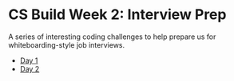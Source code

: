 # CS Build Week 2: Interview Prep

A series of interesting coding challenges to help prepare us for whiteboarding-style job interviews.

* [Day 1](./Day1/README.md)
* [Day 2](./Day2/README.md)
